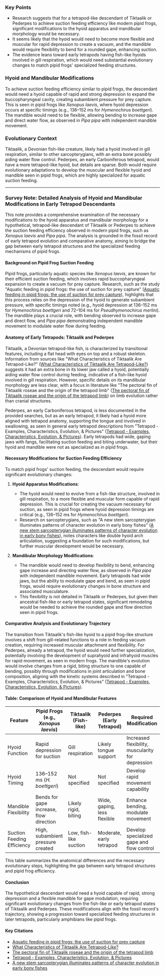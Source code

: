 ### Key Points
- Research suggests that for a tetrapod-like descendant of Tiktaalik or Pederpes to achieve suction feeding efficiency like modern pipid frogs, significant modifications to the hyoid apparatus and mandibular morphology would be necessary.
- It seems likely that the hyoid would need to become more flexible and muscular for rapid depression to create a vacuum, and the mandible would require flexibility to bend for a rounded gape, enhancing suction.
- The evidence leans toward early tetrapods having fish-like hyoids involved in gill respiration, which would need substantial evolutionary changes to match pipid frogs' specialized feeding structures.

### Hyoid and Mandibular Modifications
To achieve suction feeding efficiency similar to pipid frogs, the descendant would need a hyoid capable of rapid and strong depression to expand the buccopharyngeal cavity, creating subambient pressure for prey capture. This is seen in pipid frogs like *Xenopus laevis*, where hyoid depression occurs at specific timings (e.g., 136–152 ms for *Hymenochirus boettgeri*). The mandible would need to be flexible, allowing bending to increase gape and direct water flow, as observed in *Pipa pipa* with independent mandible movement.

### Evolutionary Context
Tiktaalik, a Devonian fish-like creature, likely had a hyoid involved in gill respiration, similar to other sarcopterygians, with an extra bone possibly aiding water flow control. Pederpes, an early Carboniferous tetrapod, would have a more tetrapod-like hyoid, but details are sparse. Both would require evolutionary adaptations to develop the muscular and flexible hyoid and mandible seen in pipid frogs, which are highly specialized for aquatic suction feeding.

---

### Survey Note: Detailed Analysis of Hyoid and Mandibular Modifications in Early Tetrapod Descendants

This note provides a comprehensive examination of the necessary modifications to the hyoid apparatus and mandibular morphology for a hypothetical, tetrapod-like descendant of Tiktaalik or Pederpes to achieve the suction feeding efficiency observed in modern pipid frogs, such as *Xenopus laevis* and *Pipa pipa*. The analysis is grounded in the fossil record of early tetrapod evolution and comparative anatomy, aiming to bridge the gap between early tetrapod structures and the specialized feeding mechanisms of pipid frogs.

#### Background on Pipid Frog Suction Feeding
Pipid frogs, particularly aquatic species like *Xenopus laevis*, are known for their efficient suction feeding, which involves rapid buccopharyngeal expansion to create a vacuum for prey capture. Research, such as the study "Aquatic feeding in pipid frogs: the use of suction for prey capture" ([Aquatic feeding in pipid frogs: the use of suction for prey capture](https://pmc.ncbi.nlm.nih.gov/articles/PMC2878287/)), highlights that this process relies on the depression of the hyoid to generate subambient pressure, with specific timings noted (e.g., hyoid depression at 136–152 ms for *Hymenochirus boettgeri* and 72–104 ms for *Pseudhymenochirus merlini*). The mandible plays a crucial role, with bending observed to increase gape and direct flow, and *Pipa pipa* demonstrating independent mandible movement to modulate water flow during feeding.

#### Anatomy of Early Tetrapods: Tiktaalik and Pederpes
Tiktaalik, a Devonian tetrapod-like fish, is characterized by transitional features, including a flat head with eyes on top and a robust skeleton. Information from sources like "What Characteristics of Tiktaalik Are Tetrapod-Like?" ([What Characteristics of Tiktaalik Are Tetrapod-Like?](https://bartlesvilleschools.org/what-characteristics-of-tiktaalik-are-tetrapod-like)) suggests it had an extra bone in its lower jaw called a hyoid, potentially aiding water flow control during feeding, indicative of a fish-like hyoid involved in gill respiration. However, specific details on its mandibular morphology are less clear, with a focus in literature like "The pectoral fin of Tiktaalik roseae and the origin of the tetrapod limb" ([The pectoral fin of Tiktaalik roseae and the origin of the tetrapod limb](https://www.nature.com/articles/nature04637)) on limb evolution rather than cranial structures.

Pederpes, an early Carboniferous tetrapod, is less documented in the provided searches, but as an early tetrapod, it likely had a hyoid more aligned with tetrapod anatomy, supporting the tongue and involved in swallowing, as seen in general early tetrapod descriptions from "Tetrapod - Examples, Characteristics, Evolution, & Pictures" ([Tetrapod - Examples, Characteristics, Evolution, & Pictures](https://animalfact.com/tetrapod/)). Early tetrapods had wide, gaping jaws with fangs, facilitating suction feeding and biting underwater, but their hyoid and mandible were not as specialized as in pipid frogs.

#### Necessary Modifications for Suction Feeding Efficiency
To match pipid frogs' suction feeding, the descendant would require significant evolutionary changes:

1. **Hyoid Apparatus Modifications**:  
   - The hyoid would need to evolve from a fish-like structure, involved in gill respiration, to a more flexible and muscular form capable of rapid depression. This is crucial for creating the vacuum necessary for suction, as seen in pipid frogs where hyoid depression timings are critical (e.g., 136–152 ms for *Hymenochirus boettgeri*).  
   - Research on sarcopterygians, such as "A new stem sarcopterygian illuminates patterns of character evolution in early bony fishes" ([A new stem sarcopterygian illuminates patterns of character evolution in early bony fishes](https://pmc.ncbi.nlm.nih.gov/articles/PMC5715141/)), notes characters like double hyoid arch articulation, suggesting a foundation for such modifications, but further muscular development would be necessary.

2. **Mandibular Morphology Modifications**:  
   - The mandible would need to develop flexibility to bend, enhancing gape increase and directing water flow, as observed in *Pipa pipa* with independent mandible movement. Early tetrapods had wide jaws, but the ability to modulate gape and bend, as seen in pipid frogs, would require evolutionary changes in bone structure and associated musculature.  
   - This flexibility is not detailed in Tiktaalik or Pederpes, but given their ancestral fish-like or early tetrapod states, significant remodeling would be needed to achieve the rounded gape and flow direction seen in pipid frogs.

#### Comparative Analysis and Evolutionary Trajectory
The transition from Tiktaalik's fish-like hyoid to a pipid frog-like structure involves a shift from gill-related functions to a role in feeding vacuum creation, requiring increased muscular attachment and flexibility. For Pederpes, already a tetrapod, the hyoid would need further specialization, potentially involving the development of suprahyoid and infrahyoid muscles for rapid movement, as seen in modern frogs. The mandible's evolution would involve changes from a rigid, biting structure to one capable of bending, possibly through modifications in joint articulation and bone composition, aligning with the kinetic systems described in "Tetrapod - Examples, Characteristics, Evolution, & Pictures" ([Tetrapod - Examples, Characteristics, Evolution, & Pictures](https://animalfact.com/tetrapod/)).

#### Table: Comparison of Hyoid and Mandibular Features
| Feature                  | Pipid Frogs (e.g., *Xenopus laevis*) | Tiktaalik (Fish-like) | Pederpes (Early Tetrapod) | Required Modification |
|--------------------------|--------------------------------------|-----------------------|---------------------------|-----------------------|
| Hyoid Function           | Rapid depression for suction         | Gill respiration      | Likely tongue support      | Increased flexibility, muscularity for depression |
| Hyoid Timing             | 136–152 ms (*H. boettgeri*)         | Not specified         | Not specified             | Develop rapid movement capability |
| Mandible Flexibility     | Bends for gape increase, flow direction | Likely rigid, biting | Wide, gaping, less flexible | Enhance bending, modulate movement |
| Suction Feeding Efficiency | High, subambient pressure created   | Low, fish-like suction| Moderate, early tetrapod   | Develop specialized gape and flow control |

This table summarizes the anatomical differences and the necessary evolutionary steps, highlighting the gap between early tetrapod structures and pipid frog efficiency.

#### Conclusion
The hypothetical descendant would need a hyoid capable of rapid, strong depression and a flexible mandible for gape modulation, requiring significant evolutionary changes from the fish-like or early tetrapod states of Tiktaalik and Pederpes. These modifications align with the fossil record's trajectory, showing a progression toward specialized feeding structures in later tetrapods, particularly amphibians like pipid frogs.

#### Key Citations
- [Aquatic feeding in pipid frogs: the use of suction for prey capture](https://pmc.ncbi.nlm.nih.gov/articles/PMC2878287/)
- [What Characteristics of Tiktaalik Are Tetrapod-Like?](https://bartlesvilleschools.org/what-characteristics-of-tiktaalik-are-tetrapod-like)
- [The pectoral fin of Tiktaalik roseae and the origin of the tetrapod limb](https://www.nature.com/articles/nature04637)
- [Tetrapod - Examples, Characteristics, Evolution, & Pictures](https://animalfact.com/tetrapod/)
- [A new stem sarcopterygian illuminates patterns of character evolution in early bony fishes](https://pmc.ncbi.nlm.nih.gov/articles/PMC5715141/)